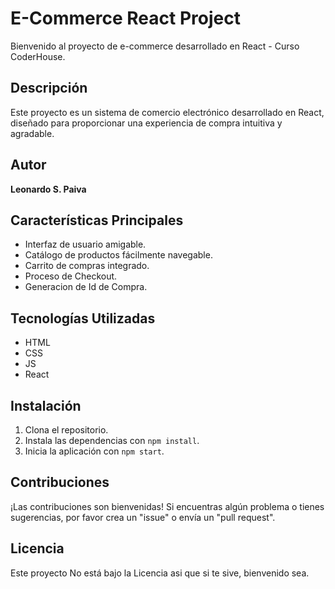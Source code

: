 # E-Commerce React Project

Bienvenido al proyecto de e-commerce desarrollado en React - Curso CoderHouse.

## Descripción

Este proyecto es un sistema de comercio electrónico desarrollado en React, diseñado para proporcionar una experiencia de compra intuitiva y agradable.

## Autor

**Leonardo S. Paiva**

## Características Principales

- Interfaz de usuario amigable.
- Catálogo de productos fácilmente navegable.
- Carrito de compras integrado.
- Proceso de Checkout.
- Generacion de Id de Compra.

## Tecnologías Utilizadas

- HTML
- CSS
- JS
- React


## Instalación

1. Clona el repositorio.
2. Instala las dependencias con `npm install`.
3. Inicia la aplicación con `npm start`.

## Contribuciones

¡Las contribuciones son bienvenidas! Si encuentras algún problema o tienes sugerencias, por favor crea un "issue" o envía un "pull request".

## Licencia

Este proyecto No está bajo la Licencia asi que si te sive, bienvenido sea.


